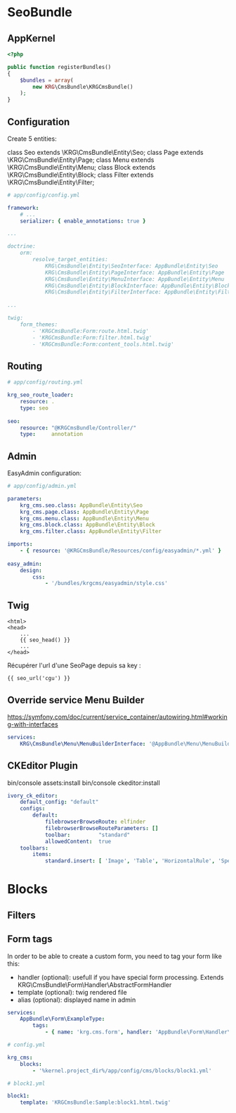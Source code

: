 # SeoBundle

AppKernel
---------

```php
<?php

public function registerBundles()
{
    $bundles = array(
        new KRG\CmsBundle\KRGCmsBundle()
    );
}
```


Configuration
-------------

Create 5 entities:

class Seo extends \KRG\CmsBundle\Entity\Seo;
class Page extends \KRG\CmsBundle\Entity\Page;
class Menu extends \KRG\CmsBundle\Entity\Menu;
class Block extends \KRG\CmsBundle\Entity\Block;
class Filter extends \KRG\CmsBundle\Entity\Filter;


```yaml
# app/config/config.yml

framework:
    # ...
    serializer: { enable_annotations: true }

...

doctrine:
    orm:
        resolve_target_entities:
            KRG\CmsBundle\Entity\SeoInterface: AppBundle\Entity\Seo
            KRG\CmsBundle\Entity\PageInterface: AppBundle\Entity\Page
            KRG\CmsBundle\Entity\MenuInterface: AppBundle\Entity\Menu
            KRG\CmsBundle\Entity\BlockInterface: AppBundle\Entity\Block
            KRG\CmsBundle\Entity\FilterInterface: AppBundle\Entity\Filter
            
...

twig:
    form_themes:
        - 'KRGCmsBundle:Form:route.html.twig'
        - 'KRGCmsBundle:Form:filter.html.twig'
        - 'KRGCmsBundle:Form:content_tools.html.twig'
```

Routing
-------

```yaml
# app/config/routing.yml

krg_seo_route_loader:
    resource: .
    type: seo
    
seo:
    resource: "@KRGCmsBundle/Controller/"
    type:     annotation
```


Admin
-----

EasyAdmin configuration:

```yaml
# app/config/admin.yml

parameters:
    krg_cms.seo.class: AppBundle\Entity\Seo
    krg_cms.page.class: AppBundle\Entity\Page
    krg_cms.menu.class: AppBundle\Entity\Menu
    krg_cms.block.class: AppBundle\Entity\Block
    krg_cms.filter.class: AppBundle\Entity\Filter

imports:
    - { resource: '@KRGCmsBundle/Resources/config/easyadmin/*.yml' }
    
easy_admin:
    design:
        css:
            - '/bundles/krgcms/easyadmin/style.css'

```

Twig
----

```twig
<html>
<head>
    ...
    {{ seo_head() }}
    ...
</head>
```

Récupérer l'url d'une SeoPage depuis sa key :
```twig
{{ seo_url('cgu') }}
```


Override service Menu Builder
-----------------------------

https://symfony.com/doc/current/service_container/autowiring.html#working-with-interfaces

```yaml
services:
    KRG\CmsBundle\Menu\MenuBuilderInterface: '@AppBundle\Menu\MenuBuilder'
```

CKEditor Plugin
---------------

bin/console assets:install
bin/console ckeditor:install  

```yaml
ivory_ck_editor:
    default_config: "default"
    configs:
        default:
            filebrowserBrowseRoute: elfinder
            filebrowserBrowseRouteParameters: []
            toolbar:         "standard"
            allowedContent:  true
    toolbars:
        items:
            standard.insert: [ 'Image', 'Table', 'HorizontalRule', 'SpecialChar', 'AddBlock']
```

# Blocks
## Filters

Form tags
---------

In order to be able to create a custom form, you need to tag your form like this:

- handler (optional): usefull if you have special form processing. Extends KRG\CmsBundle\Form\Handler\AbstractFormHandler
- template (optional): twig rendered file
- alias (optional): displayed name in admin

```yaml
services:
    AppBundle\Form\ExampleType:
        tags:
            - { name: 'krg.cms.form', handler: 'AppBundle\Form\Handler\TestHandler', template: '@App/Form/test.html.twig', alias: 'Form test' }
```

```yaml
# config.yml

krg_cms:
    blocks:
        - '%kernel.project_dir%/app/config/cms/blocks/block1.yml'
```

```yaml
# block1.yml

block1:
    template: 'KRGCmsBundle:Sample:block1.html.twig'
```
